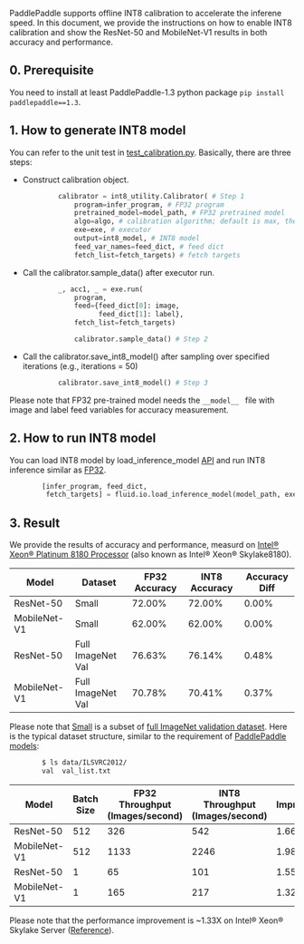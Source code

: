 PaddlePaddle supports offline INT8 calibration to accelerate the inferene speed. In this document, we provide the instructions on how to enable INT8 calibration and show the ResNet-50 and MobileNet-V1 results in both accuracy and performance.

## 0. Prerequisite
You need to install at least PaddlePaddle-1.3 python package `pip install paddlepaddle==1.3`.

## 1. How to generate INT8 model
You can refer to the unit test in [test_calibration.py](../tests/test_calibration.py). Basically, there are three steps:
* Construct calibration object.

```python
            calibrator = int8_utility.Calibrator( # Step 1
                program=infer_program, # FP32 program
                pretrained_model=model_path, # FP32 pretrained model
                algo=algo, # calibration algorithm; default is max, the alternative is KL (Kullback–Leibler divergence)
                exe=exe, # executor
                output=int8_model, # INT8 model
                feed_var_names=feed_dict, # feed dict
                fetch_list=fetch_targets) # fetch targets
```

* Call the calibrator.sample_data() after executor run.
```python
            _, acc1, _ = exe.run(
                program,
                feed={feed_dict[0]: image,
                      feed_dict[1]: label},
                fetch_list=fetch_targets)

                calibrator.sample_data() # Step 2
```

* Call the calibrator.save_int8_model() after sampling over specified iterations (e.g., iterations = 50)
```python
            calibrator.save_int8_model() # Step 3
```

Please note that FP32 pre-trained model needs the `__model__ ` file with image and label feed variables for accuracy measurement.

## 2. How to run INT8 model
You can load INT8 model by load_inference_model [API](https://github.com/PaddlePaddle/Paddle/blob/8b50ad80ff6934512d3959947ac1e71ea3fb9ea3/python/paddle/fluid/io.py#L991) and run INT8 inference similar as [FP32](https://github.com/PaddlePaddle/models/blob/develop/fluid/PaddleCV/object_detection/eval.py "FP32").

```python
        [infer_program, feed_dict,
         fetch_targets] = fluid.io.load_inference_model(model_path, exe)
```

## 3. Result
We provide the results of accuracy and performance, measurd on [Intel® Xeon® Platinum 8180 Processor](https://ark.intel.com/products/120496/Intel-Xeon-Platinum-8180-Processor-38-5M-Cache-2-50-GHz- "Intel® Xeon® Platinum 8180 Processor") (also known as Intel® Xeon® Skylake8180).

| Model  | Dataset  | FP32 Accuracy  | INT8 Accuracy  | Accuracy Diff  |
| ------------ | ------------ | ------------ | ------------ | ------------ |
| ResNet-50  | Small  | 72.00%  | 72.00%  |  0.00% |
| MobileNet-V1  | Small  | 62.00%  | 62.00%  | 0.00%  |
| ResNet-50  | Full ImageNet Val  |  76.63%  | 76.14%  | 0.48% |
| MobileNet-V1 | Full ImageNet Val  | 70.78%  | 70.41%  | 0.37%  |

Please note that [Small](http://paddle-inference-dist.cdn.bcebos.com/int8/calibration_test_data.tar.gz "Small") is a subset of [full ImageNet validation dataset](http://www.image-net.org/challenges/LSVRC/2012/nnoupb/ILSVRC2012_img_val.tar "full ImageNet validation dataset"). Here is the typical dataset structure, similar to the requirement of [PaddlePaddle models](https://github.com/PaddlePaddle/models/tree/develop/fluid/PaddleCV/image_classification/data "PaddlePaddle models"):

```bash
        $ ls data/ILSVRC2012/
		val  val_list.txt
```

| Model  | Batch Size  | FP32 Throughput (Images/second)  | INT8 Throughput (Images/second)  | Improvement  |
| ------------ | ------------ | ------------ | ------------ | ------------ |
| ResNet-50  | 512  | 326  |   542 |  1.66X |
| MobileNet-V1  | 512  | 1133 | 2246   | 1.98X  |
| ResNet-50  | 1  |   65  | 101  | 1.55X |
| MobileNet-V1 | 1  | 165  | 217  | 1.32X  |

Please note that the performance improvement is ~1.33X on Intel® Xeon® Skylake Server ([Reference](https://software.intel.com/en-us/articles/lower-numerical-precision-deep-learning-inference-and-training "Reference")).
